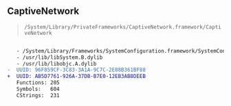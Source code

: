 ## CaptiveNetwork

> `/System/Library/PrivateFrameworks/CaptiveNetwork.framework/CaptiveNetwork`

```diff

   - /System/Library/Frameworks/SystemConfiguration.framework/SystemConfiguration
   - /usr/lib/libSystem.B.dylib
   - /usr/lib/libobjc.A.dylib
-  UUID: 96F859CF-3C83-3A1A-9C7C-2E88B361BF88
+  UUID: AB5D7761-926A-37DB-B7E0-12EB3AB8DEEB
   Functions: 205
   Symbols:   604
   CStrings:  231

```

